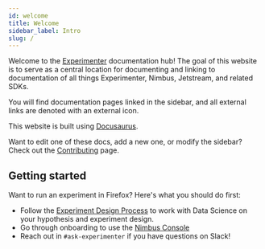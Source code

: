 ```yaml
---
id: welcome
title: Welcome
sidebar_label: Intro
slug: /
---
```


Welcome to the [Experimenter](https://github.com/mozilla/experimenter) documentation hub! The goal of this website is to serve as a central location for documenting and linking to documentation of all things Experimenter, Nimbus, Jetstream, and related SDKs.

You will find documentation pages linked in the sidebar, and all external links are denoted with an external icon.

This website is built using [Docusaurus](https://v2.docusaurus.io/).

Want to edit one of these docs, add a new one, or modify the sidebar? Check out the [Contributing](/contributing) page.

## Getting started

Want to run an experiment in Firefox? Here's what you should do first:

- Follow the [Experiment Design Process](https://mana.mozilla.org/wiki/x/XdTNBw) to work with Data Science on your hypothesis and experiment design.
- Go through onboarding to use the [Nimbus Console](https://mana.mozilla.org/wiki/display/FJT/Nimbus+Onboarding#NimbusOnboarding-Branches)
- Reach out in `#ask-experimenter` if you have questions on Slack!
